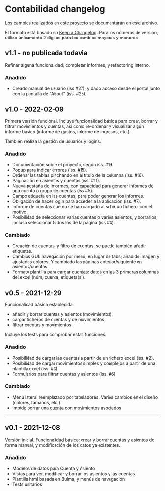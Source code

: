 # Contabilidad changelog

Los cambios realizados en este proyecto se documentarán en este archivo.

El formato está basado en [Keep a Changelog](https://keepachangelog.com/en/1.0.0/). Para los números de versión, utilizo únicamente 2 dígitos para los cambios mayores y menores.


## v1.1 - no publicada todavia

Refinar alguna funcionalidad, completar informes, y refactoring interno.

### Añadido
- Creado manual de usuario (iss #27), y dado acceso desde el portal junto con la pantalla de "About" (iss. #25).


## v1.0 - 2022-02-09

Primera versión funcional. Incluye funcionalidad básica para crear, borrar y filtrar movimientos y cuentas, así como re-ordenar y visualizar algún informe básico (informe de gastos, informe de ingresos, etc.).

También realiza la gestión de usuarios y logins.


### Añadido
- Documentación sobre el proyecto, según iss. #19.
- Popup para indicar errores (iss. #15).
- Ordenar las tablas pinchando en el título de la columna (iss. #16).
- Paginación en asientos y cuentas (iss. #11).
- Nueva pestaña de informes, con capacidad para generar informes de una cuenta o grupo de cuentas (iss #5).
- Campo etiqueta en las cuentas, para poder generar los informes.
- Obligación de hacer login para acceder a la aplicación (iss. #7).
- Informe de cuentas que no se han cargado al subir un fichero, con el motivo.
- Posibilidad de seleccionar varias cuentas o varios asientos, y borrarlos; incluso seleccionar todos los de la página (iss #4).


### Cambiado
- Creación de cuentas, y filtro de cuentas, se puede también añadir etiquetas.
- Cambios GUI: navegación por menú, en lugar de tabs; añadido imagen y ajustados colores. Y cambiado las páginas anterior/siguiente en asientos/cuentas.
- Formato plantilla para cargar cuentas: datos en las 3 primeras columnas del excel (núm, cuenta, etiqueta(s)).


## v0.5 - 2021-12-29
Funcionalidad básica establecida:

- añadir y borrar cuentas y asientos (movimientos),
- cargar ficheros de cuentas y de movimientos
- filtrar cuentas y movimientos

Incluye los tests para comprobar estas funciones.


### Añadido
- Posibilidad de cargar las cuentas a partir de un fichero excel (iss. #2).
- Posibilidad de cargar movimientos simples y complejos a partir de una plantilla excel (iss. #3)
- Formularios para filtrar cuentas y asientos (iss. #6)

### Cambiado
- Menú lateral reemplazado por tabuladores. Varios cambios en el diseño (colores, tamaños, etc.)
- Impide borrar una cuenta con movimientos asociados

----

## v0.1 - 2021-12-08

Versión inicial. Funcionalidad básica: crear y borrar cuentas y asientos de forma manual, y modificación de los datos ya existentes.


### Añadido
- Modelos de datos para Cuenta y Asiento
- Vistas para ver, modificar y borrar los asientos y las cuentas
- Plantilla html basada en Bulma, y menús de navegación
- Tests unitarios
